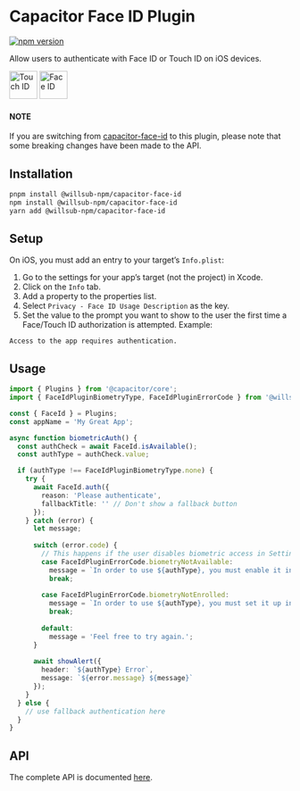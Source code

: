 # Capacitor Face ID Plugin

[![npm version](https://badge.fury.io/js/%40willsub-npm%2Fcapacitor-face-id.svg)](https://badge.fury.io/js/%40willsub-npm%2Fcapacitor-face-id)

Allow users to authenticate with Face ID or Touch ID on iOS devices.

<img src="https://cdn4.iconfinder.com/data/icons/apple-touch-id/512/Touch_ID-512.png" width="50" alt="Touch ID" />
<img src="https://cdn1.iconfinder.com/data/icons/ios-11-glyphs/30/face_ID-512.png" width="50" alt="Face ID" />

#### NOTE

If you are switching from [capacitor-face-id](https://github.com/danielsogl/capacitor-face-id) to this plugin,
please note that some breaking changes have been made to the API.

## Installation

```sh
pnpm install @willsub-npm/capacitor-face-id
npm install @willsub-npm/capacitor-face-id
yarn add @willsub-npm/capacitor-face-id
```

## Setup

On iOS, you must add an entry to your target’s `Info.plist`:

1. Go to the settings for your app’s target (not the project) in Xcode.
1. Click on the `Info` tab.
1. Add a property to the properties list.
1. Select `Privacy - Face ID Usage Description` as the key.
1. Set the value to the prompt you want to show to the user the first
time a Face/Touch ID authorization is attempted. Example:

```
Access to the app requires authentication.
```

## Usage

```ts
import { Plugins } from '@capacitor/core';
import { FaceIdPluginBiometryType, FaceIdPluginErrorCode } from '@willsub-npm/capacitor-face-id';

const { FaceId } = Plugins;
const appName = 'My Great App';

async function biometricAuth() {
  const authCheck = await FaceId.isAvailable();
  const authType = authCheck.value;

  if (authType !== FaceIdPluginBiometryType.none) {
    try {
      await FaceId.auth({
        reason: 'Please authenticate',
        fallbackTitle: '' // Don't show a fallback button
      });
    } catch (error) {
      let message;
  
      switch (error.code) {
        // This happens if the user disables biometric access in Settings
        case FaceIdPluginErrorCode.biometryNotAvailable:
          message = `In order to use ${authType}, you must enable it in Settings > ${appName}.`;
          break;
  
        case FaceIdPluginErrorCode.biometryNotEnrolled:
          message = `In order to use ${authType}, you must set it up in the Settings app.`;
          break;
  
        default:
          message = 'Feel free to try again.';
      }
  
      await showAlert({
        header: `${authType} Error`,
        message: `${error.message} ${message}`
      });
    }
  } else {
    // use fallback authentication here
  }
}
```

## API

The complete API is documented [here](./src/definitions.ts).
